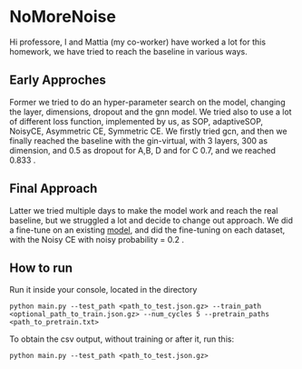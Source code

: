 # NoMoreNoise
Hi professore, I and Mattia (my co-worker) have worked a lot for this homework, we have tried to reach the baseline in various ways. 

## Early Approches
Former we tried to do an hyper-parameter search on the model, changing the layer, dimensions, dropout and the gnn model. We tried also to use a lot of different loss function, implemented by us, as SOP, adaptiveSOP, NoisyCE, Asymmetric CE, Symmetric CE. We firstly tried gcn, and then we finally reached the baseline with the gin-virtual, with 3 layers, 300 as dimension, and 0.5 as dropout for A,B, D and for C 0.7, and we reached 0.833 . 

## Final Approach
Latter we tried multiple days to make the model work and reach the real baseline, but we struggled a lot and decide to change out approach. We did a fine-tune on an existing [model](https://github.com/cminuttim/Learning-with-Noisy-Graph-Labels-Competition-IJCNN_2025), and did the fine-tuning on each dataset, with the Noisy CE with noisy probability = 0.2 . 

## How to run

Run it inside your console, located in the directory

`python main.py --test_path <path_to_test.json.gz> --train_path <optional_path_to_train.json.gz> --num_cycles 5 --pretrain_paths <path_to_pretrain.txt> `

To obtain the csv output, without training or after it, run this:

`python main.py --test_path <path_to_test.json.gz> `
